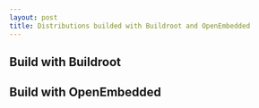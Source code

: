 ```yaml
---
layout: post
title: Distributions builded with Buildroot and OpenEmbedded
---
```


## Build with Buildroot


## Build with OpenEmbedded
